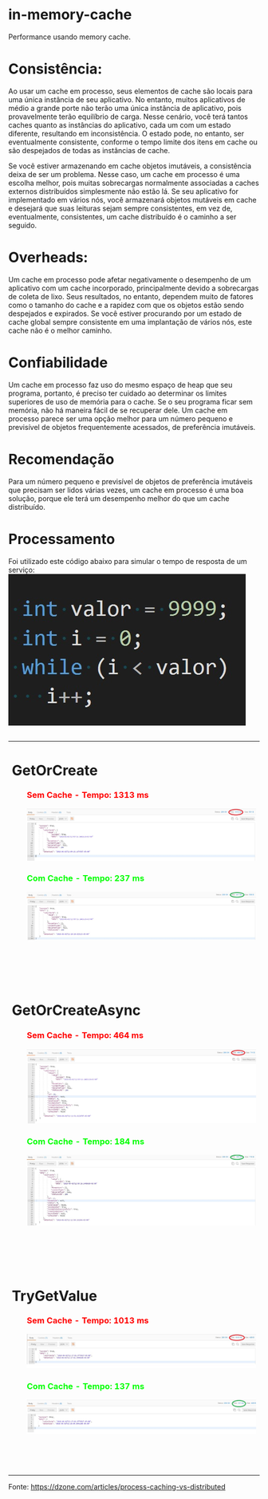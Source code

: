 # in-memory-cache
Performance usando memory cache.

# Consistência: 
Ao usar um cache em processo, seus elementos de cache são locais para uma única instância de seu aplicativo. No entanto, muitos aplicativos de médio a grande porte não terão uma única instância de aplicativo, pois provavelmente terão equilíbrio de carga. Nesse cenário, você terá tantos caches quanto as instâncias do aplicativo, cada um com um estado diferente, resultando em inconsistência. O estado pode, no entanto, ser eventualmente consistente, conforme o tempo limite dos itens em cache ou são despejados de todas as instâncias de cache.

Se você estiver armazenando em cache objetos imutáveis, a consistência deixa de ser um problema. Nesse caso, um cache em processo é uma escolha melhor, pois muitas sobrecargas normalmente associadas a caches externos distribuídos simplesmente não estão lá. Se seu aplicativo for implementado em vários nós, você armazenará objetos mutáveis em cache e desejará que suas leituras sejam sempre consistentes, em vez de, eventualmente, consistentes, um cache distribuído é o caminho a ser seguido.

# Overheads:
Um cache em processo pode afetar negativamente o desempenho de um aplicativo com um cache incorporado, principalmente devido a sobrecargas de coleta de lixo. Seus resultados, no entanto, dependem muito de fatores como o tamanho do cache e a rapidez com que os objetos estão sendo despejados e expirados.
Se você estiver procurando por um estado de cache global sempre consistente em uma implantação de vários nós, este cache não é o melhor caminho.

# Confiabilidade
Um cache em processo faz uso do mesmo espaço de heap que seu programa, portanto, é preciso ter cuidado ao determinar os limites superiores de uso de memória para o cache. Se o seu programa ficar sem memória, não há maneira fácil de se recuperar dele.
Um cache em processo parece ser uma opção melhor para um número pequeno e previsível de objetos frequentemente acessados, de preferência imutáveis.

# Recomendação
Para um número pequeno e previsível de objetos de preferência imutáveis que precisam ser lidos várias vezes, um cache em processo é uma boa solução, porque ele terá um desempenho melhor do que um cache distribuído.

# Processamento
Foi utilizado este código abaixo para simular o tempo de resposta de um serviço:
<img src="https://github.com/nogueirawagner/in-memory-cache/blob/master/Results/processamento.jpg" alt="" />

<table style="float: left;">
<tbody>
<tr>
<td>
<h1><strong>GetOrCreate</strong></h1>
<h3 style="padding-left: 30px;"><span style="color: #ff0000;">Sem Cache - Tempo: 1313 ms</span></h3>
<p style="padding-left: 30px;"><img src="https://github.com/nogueirawagner/in-memory-cache/blob/master/Results/GetOrCreate.jpg" alt="" /></p>
<h3 style="padding-left: 30px;"><span style="color: #00ff00;">Com Cache - Tempo: 237 ms</span></h3>
<p style="padding-left: 30px;"><img src="https://github.com/nogueirawagner/in-memory-cache/blob/master/Results/GetOrCreate_2.jpg" alt="" /></p>
<p>&nbsp;</p>
<p>&nbsp;</p>
</td>
</tr>
<tr>
<td><h1><strong>GetOrCreateAsync</strong></h1>
<h3 style="padding-left: 30px;"><span style="color: #ff0000;">Sem Cache - Tempo: 464 ms</span></h3>
<p style="padding-left: 30px;"><img src="https://github.com/nogueirawagner/in-memory-cache/blob/master/Results/GetOrCreateAsync.jpg" alt="" /></p>
<h3 style="padding-left: 30px;"><span style="color: #00ff00;">Com Cache - Tempo: 184 ms</span></h3>
<p style="padding-left: 30px;"><img src="https://github.com/nogueirawagner/in-memory-cache/blob/master/Results/GetOrCreateAsync_2.jpg" alt="" /></p>
<p>&nbsp;</p>
<p>&nbsp;</p></td>
</tr>
<tr>
<td><h1><strong>TryGetValue</strong></h1>
<h3 style="padding-left: 30px;"><span style="color: #ff0000;">Sem Cache - Tempo: 1013 ms</span></h3>
<p style="padding-left: 30px;"><img src="https://github.com/nogueirawagner/in-memory-cache/blob/master/Results/TryGetValue.jpg" alt="" /></p>
<h3 style="padding-left: 30px;"><span style="color: #00ff00;">Com Cache - Tempo: 137 ms</span></h3>
<p style="padding-left: 30px;"><img src="https://github.com/nogueirawagner/in-memory-cache/blob/master/Results/TryGetValue_2.jpg" alt="" /></p>
<p>&nbsp;</p>
<p>&nbsp;</p></td></td>
</tr>
</tbody>
</table>
 
 Fonte: https://dzone.com/articles/process-caching-vs-distributed

